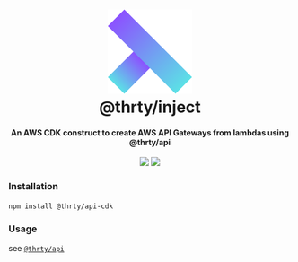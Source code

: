 <h1 align="center">
  <img src="../../assets/logo.svg" alt="thirty" width="150">
  <br>
  @thrty/inject
  <br>
</h1>

<h4 align="center">An AWS CDK construct to create AWS API Gateways from lambdas using @thrty/api</h4>

<p align="center">
    <img src="https://img.shields.io/npm/v/@thrty/api-cdk.svg">
    <img src="https://github.com/thrty-org/thrty/actions/workflows/checks.yml/badge.svg">
</p>

### Installation

```shell script
npm install @thrty/api-cdk
```

### Usage
see [`@thrty/api`](../api/README.md)